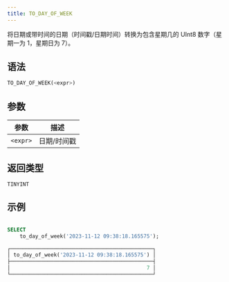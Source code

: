 ```yaml
---
title: TO_DAY_OF_WEEK
---
```


将日期或带时间的日期（时间戳/日期时间）转换为包含星期几的 UInt8 数字（星期一为 1，星期日为 7）。

## 语法

```sql
TO_DAY_OF_WEEK(<expr>)
```

## 参数

| 参数       | 描述         |
|-----------|--------------|
| `<expr>`  | 日期/时间戳  |

## 返回类型

`TINYINT`

## 示例

```sql

SELECT
    to_day_of_week('2023-11-12 09:38:18.165575');

┌──────────────────────────────────────────────┐
│ to_day_of_week('2023-11-12 09:38:18.165575') │
├──────────────────────────────────────────────┤
│                                            7 │
└──────────────────────────────────────────────┘
```